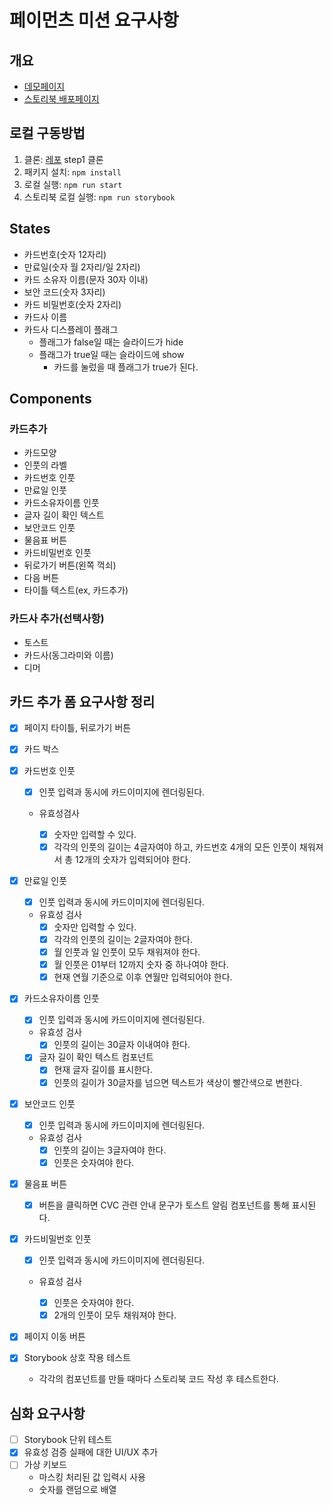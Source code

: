 # 페이먼츠 미션 요구사항

## 개요

- [데모페이지](https://lucent-griffin-a966fd.netlify.app/add-card/)
- [스토리북 배포페이지](https://626aa58effc760004af7707e-qoyswlxepr.chromatic.com/)

## 로컬 구동방법

1. 클론: [레포](https://github.com/wonsss/react-payments) step1 클론
2. 패키지 설치: `npm install`
3. 로컬 실행: `npm run start`
4. 스토리북 로컬 실행: `npm run storybook`

## States

- 카드번호(숫자 12자리)
- 만료일(숫자 월 2자리/일 2자리)
- 카드 소유자 이름(문자 30자 이내)
- 보안 코드(숫자 3자리)
- 카드 비밀번호(숫자 2자리)
- 카드사 이름
- 카드사 디스플레이 플래그
  - 플래그가 false일 때는 슬라이드가 hide
  - 플래그가 true일 때는 슬라이드에 show
    - 카드를 눌렀을 때 플래그가 true가 된다.

## Components

### 카드추가

- 카드모양
- 인풋의 라벨
- 카드번호 인풋
- 만료일 인풋
- 카드소유자이름 인풋
- 글자 길이 확인 텍스트
- 보안코드 인풋
- 물음표 버튼
- 카드비밀번호 인풋
- 뒤로가기 버튼(왼쪽 꺽쇠)
- 다음 버튼
- 타이틀 텍스트(ex, 카드추가)

### 카드사 추가(선택사항)

- 토스트
- 카드사(동그라미와 이름)
- 디머

## 카드 추가 폼 요구사항 정리

- [x] 페이지 타이틀, 뒤로가기 버튼
- [x] 카드 박스
- [x] 카드번호 인풋

  - [x] 인풋 입력과 동시에 카드이미지에 렌더링된다.
  - 유효성검사

    - [x] 숫자만 입력할 수 있다.
    - [x] 각각의 인풋의 길이는 4글자여야 하고, 카드번호 4개의 모든 인풋이 채워져서 총 12개의 숫자가 입력되어야 한다.

- [x] 만료일 인풋
  - [x] 인풋 입력과 동시에 카드이미지에 렌더링된다.
  - 유효성 검사
    - [x] 숫자만 입력할 수 있다.
    - [x] 각각의 인풋의 길이는 2글자여야 한다.
    - [x] 월 인풋과 일 인풋이 모두 채워져야 한다.
    - [x] 월 인풋은 01부터 12까지 숫자 중 하나여야 한다.
    - [x] 현재 연월 기준으로 이후 연월만 입력되어야 한다.
- [x] 카드소유자이름 인풋
  - [x] 인풋 입력과 동시에 카드이미지에 렌더링된다.
  - 유효성 검사
    - [x] 인풋의 길이는 30글자 이내여야 한다.
  - [x] 글자 길이 확인 텍스트 컴포넌트
    - [x] 현재 글자 길이를 표시한다.
    - [x] 인풋의 길이가 30글자를 넘으면 텍스트가 색상이 빨간색으로 변한다.
- [x] 보안코드 인풋
  - [x] 인풋 입력과 동시에 카드이미지에 렌더링된다.
  - 유효성 검사
    - [x] 인풋의 길이는 3글자여야 한다.
    - [x] 인풋은 숫자여야 한다.
- [x] 물음표 버튼
  - [x] 버튼을 클릭하면 CVC 관련 안내 문구가 토스트 알림 컴포넌트를 통해 표시된다.
- [x] 카드비밀번호 인풋

  - [x] 인풋 입력과 동시에 카드이미지에 렌더링된다.
  - 유효성 검사

    - [x] 인풋은 숫자여야 한다.
    - [x] 2개의 인풋이 모두 채워져야 한다.

- [x] 페이지 이동 버튼
- [x] Storybook 상호 작용 테스트
  - 각각의 컴포넌트를 만들 때마다 스토리북 코드 작성 후 테스트한다.

## 심화 요구사항

- [ ] Storybook 단위 테스트
- [x] 유효성 검증 실패에 대한 UI/UX 추가
- [ ] 가상 키보드
  - 마스킹 처리된 값 입력시 사용
  - 숫자를 랜덤으로 배열
